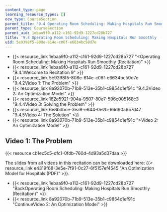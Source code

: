 ```yaml
---
content_type: page
learning_resource_types: []
ocw_type: CourseSection
parent_title: '9.4 Operating Room Scheduling: Making Hospitals Run Smoothly  (Recitation)'
parent_type: CourseSection
parent_uid: 1ebaa9f0-a112-c161-92d9-1227cd28b727
title: '9.4 Operating Room Scheduling: Making Hospitals Run Smoothly  (Recitation)'
uid: 5e9398f5-808e-614e-c06f-e6634bc50d7e
---
```


*   {{< resource_link 1ebaa9f0-a112-c161-92d9-1227cd28b727 "\<Operating Room Scheduling: Making Hospitals Run Smoothly (Recitation)" >}}
*   {{< resource_link 1ebaa9f0-a112-c161-92d9-1227cd28b727 "9.4.1Welcome to Recitation 9" >}}
*   {{< resource_link 5e9398f5-808e-614e-c06f-e6634bc50d7e "9.4.2Video 1: The Problem" >}}
*   {{< resource_link 8a92070b-71b9-513e-35b1-c9854c1ef91c "9.4.3Video 2: An Optimization Model" >}}
*   {{< resource_link 162e5921-904a-9507-80e7-596c005168c3 "9.4.4Video 3: Solving the Problem" >}}
*   {{< resource_link 6e8bdbce-3ea9-e644-0e2b-66d90a657d47 "9.4.5Video 4: The Solution" >}}
*   {{< resource_link 8a92070b-71b9-513e-35b1-c9854c1ef91c "\>Video 2: An Optimization Model" >}}

Video 1: The Problem
--------------------

{{< resource cb1ec5c5-dfc1-0fdb-760d-4d93a5d37daa >}}

The slides from all videos in this recitation can be downloaded here: {{< resource_link e4319f68-3e5e-7f91-0c27-6f5157ef4545 "An Optimization Model for Hospitals (PDF)" >}}.

*   {{< resource_link 1ebaa9f0-a112-c161-92d9-1227cd28b727 "BackOperating Room Scheduling: Making Hospitals Run Smoothly (Recitation)" >}}
*   {{< resource_link 8a92070b-71b9-513e-35b1-c9854c1ef91c "ContinueVideo 2: An Optimization Model" >}}